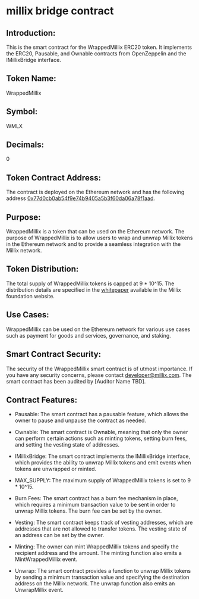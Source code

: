 # millix bridge contract

## Introduction:
This is the smart contract for the WrappedMillix ERC20 token. It implements the ERC20, Pausable, and Ownable contracts from OpenZeppelin and the IMillixBridge interface.

## Token Name:
WrappedMillix

## Symbol:
WMLX

## Decimals:
0

## Token Contract Address:
The contract is deployed on the Ethereum network and has the following address [0x77d0cb0ab54f9e74b9405a5b3f60da06a78f1aad](https://etherscan.io/token/0x77d0cb0ab54f9e74b9405a5b3f60da06a78f1aad).

## Purpose:
WrappedMillix is a token that can be used on the Ethereum network. The purpose of WrappedMillix is to allow users to wrap and unwrap Millix tokens in the Ethereum network and to provide a seamless integration with the Millix network.

## Token Distribution:
The total supply of WrappedMillix tokens is capped at 9 * 10^15. The distribution details are specified in the [whitepaper](https://millix.org/whitepaper.html) available in the Millix foundation website.

## Use Cases:
WrappedMillix can be used on the Ethereum network for various use cases such as payment for goods and services, governance, and staking.

## Smart Contract Security:
The security of the WrappedMillix smart contract is of utmost importance. If you have any security concerns, please contact [developer@millix.com](mailto:developer@millix.com). The smart contract has been audited by [Auditor Name TBD].

## Contract Features:
- Pausable: The smart contract has a pausable feature, which allows the owner to pause and unpause the contract as needed.

- Ownable: The smart contract is Ownable, meaning that only the owner can perform certain actions such as minting tokens, setting burn fees, and setting the vesting state of addresses.

- IMillixBridge: The smart contract implements the IMillixBridge interface, which provides the ability to unwrap Millix tokens and emit events when tokens are unwrapped or minted.

- MAX_SUPPLY: The maximum supply of WrappedMillix tokens is set to 9 * 10^15.

- Burn Fees: The smart contract has a burn fee mechanism in place, which requires a minimum transaction value to be sent in order to unwrap Millix tokens. The burn fee can be set by the owner.

- Vesting: The smart contract keeps track of vesting addresses, which are addresses that are not allowed to transfer tokens. The vesting state of an address can be set by the owner.

- Minting: The owner can mint WrappedMillix tokens and specify the recipient address and the amount. The minting function also emits a MintWrappedMillix event.

- Unwrap: The smart contract provides a function to unwrap Millix tokens by sending a minimum transaction value and specifying the destination address on the Millix network. The unwrap function also emits an UnwrapMillix event.
